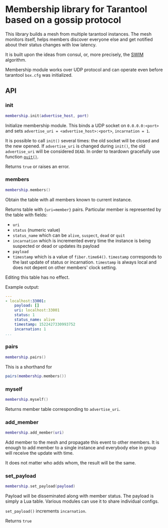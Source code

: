 # Membership library for Tarantool based on a gossip protocol

This library builds a mesh from multiple tarantool instances. The
mesh monitors itself, helps members discover everyone else and get
notified about their status changes with low latency.

It is built upon the ideas from consul, or, more precisely,
the [SWIM](docs/swim-paper.pdf) algorithm.

Membership module works over UDP protocol and can operate
even before tarantool `box.cfg` was initialized.

## API

### init

```lua
membership.init(advertise_host, port)
```

Initialize membership module.
This binds a UDP socket on `0.0.0.0:<port>` and
sets `advertise_uri = <advertise_host>:<port>`,
`incarnation = 1`.

It is possible to call `init()` several times:
the old socket will be closed and the new opened.
If `advertise_uri` is changed during `init()`, the old `advertise_uri` will be considered `DEAD`.
In order to teardown gracefully use function [`quit()`](#quit).

Returns `true` or raises an error.

### members

```lua
membership.members()
```

Obtain the table with all members known to current instance.

Returns table with `{uri=member}` pairs.
Particular member is represented by the table with fields:
* `uri`
* `status` (numeric value)
* `status_name` which can be `alive`, `suspect`, `dead` or `quit`
* `incarnation` which is incremented every time the instance is being suspected or dead or updates its payload
* `payload`
* `timestamp` which is a value of `fiber.time64()`.
`timestamp` corresponds to the last update of status or incarnation.
`timestamp` is always local and does not depent on other members' clock setting.

Editing this table has no effect.

Example output:

```yaml
---
- localhost:33001:
    payload: []
    uri: localhost:33001
    status: 1
    status_name: alive
    timestamp: 1522427330993752
    incarnation: 1
...
```

### pairs

```lua
membership.pairs()
```

This is a shorthand for

```lua
pairs(membership.members())
```

### myself

```lua
membership.myself()
```

Returns member table corresponding to `advertise_uri`.

### add_member

```lua
membership.add_member(uri)
```

Add member to the mesh and propagate this event to other members.
It is enough to add member to a single instance and everybody else in group will receive the update with time.

It does not matter who adds whom, the result will be the same.

### set_payload

```lua
membership.set_payload(payload)
```

Payload will be disseminated along with member status.
The payload is simply a Lua table.
Various modules can use it to share individual configs.

`set_payload()` increments `incarnation`.

Returns `true`
